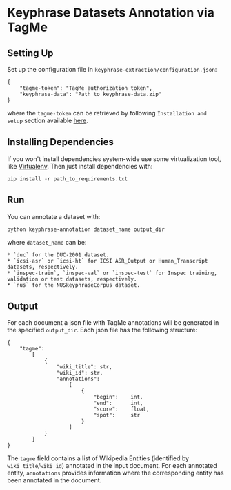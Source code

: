 Keyphrase Datasets Annotation via TagMe
=======================================

Setting Up
----------

Set up the configuration file in `keyphrase-extraction/configuration.json`:

	{
		"tagme-token": "TagMe authorization token",
		"keyphrase-data": "Path to keyphrase-data.zip"
	}

where the `tagme-token` can be retrieved by following `Installation and setup` section available [here](https://github.com/marcocor/tagme-python).



Installing Dependencies
-----------------------

If you won't install dependencies system-wide use some virtualization tool, like [Virtualenv](https://virtualenv.pypa.io/en/stable/). Then just install dependencies with:

	pip install -r path_to_requirements.txt


Run
----

You can annotate a dataset with:

	python keyphrase-annotation dataset_name output_dir

where `dataset_name` can be:

	* `duc` for the DUC-2001 dataset.
	* `icsi-asr` or `icsi-ht` for ICSI ASR_Output or Human_Transcript datasets, respectively.
	* `inspec-train`, `inspec-val` or `inspec-test` for Inspec training, validation or test datasets, respectively.
	* `nus` for the NUSkeyphraseCorpus dataset.


Output
------

For each document a json file with TagMe annotations will be generated  in the specified `output_dir`. Each json file has the following structure:

	{
		"tagme":
			[
				{
	                "wiki_title": str,
	                "wiki_id": str,
	                "annotations":
	                    [
	                        {
	                            "begin":    int,
	                            "end":      int,
	                            "score":    float,
	                            "spot":     str
	                        }
	                    ]
	            }
	        ]
	}

The `tagme` field contains a list of Wikipedia Entities (identified by `wiki_title`/`wiki_id`) annotated in the input document. For each annotated entity, `annotations` provides information where the corresponding entity has been annotated in the document.

